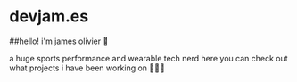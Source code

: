 # devjam.es

##hello! i'm james olivier 👋

a huge sports performance and wearable tech nerd
here you can check out what projects i have been working on 🏃‍♂️💨

